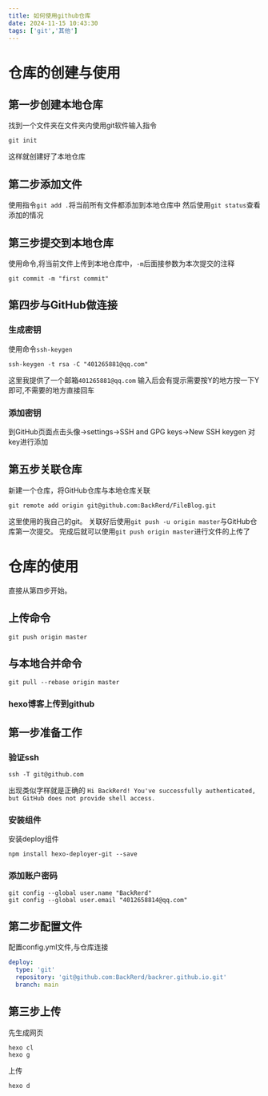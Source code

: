 ```yaml
---
title: 如何使用github仓库
date: 2024-11-15 10:43:30
tags: ['git','其他']
---
```

# 仓库的创建与使用
## 第一步创建本地仓库
找到一个文件夹在文件夹内使用git软件输入指令
```ssh
git init
```
这样就创建好了本地仓库
## 第二步添加文件
使用指令`git add .`将当前所有文件都添加到本地仓库中
然后使用`git status`查看添加的情况
## 第三步提交到本地仓库
使用命令,将当前文件上传到本地仓库中，`-m`后面接参数为本次提交的注释
```ssh
git commit -m "first commit"
```
## 第四步与GitHub做连接
### 生成密钥
使用命令`ssh-keygen`
```ssh
ssh-keygen -t rsa -C "401265881@qq.com"
```
这里我提供了一个邮箱`401265881@qq.com`
输入后会有提示需要按Y的地方按一下Y即可,不需要的地方直接回车
### 添加密钥
到GitHub页面点击头像->settings->SSH and GPG keys->New SSH keygen
对key进行添加

## 第五步关联仓库
新建一个仓库，将GitHub仓库与本地仓库关联
```ssh
git remote add origin git@github.com:BackRerd/FileBlog.git
```
这里使用的我自己的git。
关联好后使用`git push -u origin master`与GitHub仓库第一次提交。
完成后就可以使用`git push origin master`进行文件的上传了
# 仓库的使用
直接从第四步开始。
## 上传命令
```ssh
git push origin master
```
## 与本地合并命令
```ssh
git pull --rebase origin master
```

### hexo博客上传到github
## 第一步准备工作
### 验证ssh
```ssh
ssh -T git@github.com
```
出现类似字样就是正确的
`Hi BackRerd! You've successfully authenticated, but GitHub does not provide shell access.`
### 安装组件
安装deploy组件
```ssh
npm install hexo-deployer-git --save
```
### 添加账户密码
```ssh
git config --global user.name "BackRerd"
git config --global user.email "4012658814@qq.com"
```
## 第二步配置文件
配置config.yml文件,与仓库连接
```yaml
deploy:
  type: 'git'
  repository: 'git@github.com:BackRerd/backrer.github.io.git'
  branch: main
```
## 第三步上传
先生成网页
```ssh
hexo cl
hexo g
```
上传
```ssh
hexo d
```